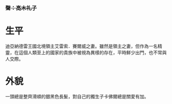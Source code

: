 <!-- TITLE: 德瓦麗．賽爾威 -->
<!-- SUBTITLE: 『卡佛爾，我知道你很辛苦，但是爸爸的要求都是為了你好。』 -->
### ~~聲：高木礼子~~
# 生平
迪亞納德雷王國北境領主艾雷索．賽爾威之妻。雖然是領主之妻，但作為一名精靈，在這個人類至上的國家的貴族中被視為異樣的存在，平時鮮少出門，也不常與人交際。
# 外貌
一頭總是整齊滑順的銀黑色長髮，對自己的獨生子卡佛爾總是關愛有加。